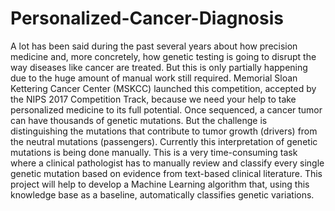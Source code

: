 # Personalized-Cancer-Diagnosis
A lot has been said during the past several years about how precision medicine and, more concretely, how genetic testing is going to disrupt the way diseases like cancer are treated.  But this is only partially happening due to the huge amount of manual work still required. Memorial Sloan Kettering Cancer Center (MSKCC) launched this competition, accepted by the NIPS 2017 Competition Track, because we need your help to take personalized medicine to its full potential.  Once sequenced, a cancer tumor can have thousands of genetic mutations. But the challenge is distinguishing the mutations that contribute to tumor growth (drivers) from the neutral mutations (passengers).  Currently this interpretation of genetic mutations is being done manually. This is a very time-consuming task where a clinical pathologist has to manually review and classify every single genetic mutation based on evidence from text-based clinical literature.  This project will help to develop a Machine Learning algorithm that, using this knowledge base as a baseline, automatically classifies genetic variations.
